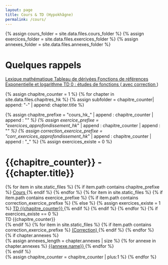```yaml
---
layout: page
title: Cours & TD (Hypokhâgne)
permalink: /cours/
---
```



{% assign cours_folder = site.data.files.cours_folder %}
{% assign exercices_folder = site.data.files.exercices_folder %}
{% assign annexes_folder = site.data.files.annexes_folder %}

<div class="chapter">
	<h1 class="chapter-title">Quelques rappels</h1> 
	<div class="link-container">
		<div class="annexes">
			<a href="{{site.baseurl}}/{{annexes_folder}}/lexique_mathematique_web.pdf">
				<i class="ri-file-fill"></i> 
				<span> Lexique mathématique </span>
			</a>
			<a href="{{site.baseurl}}/{{annexes_folder}}/tableau_derivees_web.pdf">
				<i class="ri-file-fill"></i> 
				<span> Tableau de dérivées </span>
			</a>
			<a href="{{site.baseurl}}/{{annexes_folder}}/fonctions_reference_merged_web.pdf">
				<i class="ri-file-fill"></i> 
				<span> Fonctions de références </span>
			</a>
		</div>
		<div class="annexes">
			<a href="{{site.baseurl}}/{{annexes_folder}}/poster_exp_ln_web.pdf">
				<i class="ri-file-fill"></i> 
				<span> Exponentielle et logarithme </span>
			</a>
			<a href="{{site.baseurl}}/{{annexes_folder}}/hk_td0_etude_fonctions_web.pdf">
				<i class="ri-puzzle-fill"></i> 
				<span> TD 0 : études de fonctions </span>
			</a>
			(<a href="{{site.baseurl}}/{{annexes_folder}}/corr_hk_td0_etude_fonctions_web.pdf">
				<i class="ri-file-fill"></i> 
				<span> avec correction </span>
			</a>)
		</div>
	</div>
</div>

{% assign chapitre_counter = 1 %}
{% for chapter in site.data.files.chapitres_hk %}
{% assign subfolder = chapitre_counter| append: "-" | append: chapter.title %}

{% assign chapitre_prefixe = "cours_hk_" | append : chapitre_counter | append : "_" %}
{% assign exercice_prefixe = "exercices_approfondissement_hk_" | append : chapitre_counter | append : "_" %}
{% assign correction_exercice_prefixe = "corr_exercices_approfondissement_hk_" | append : chapitre_counter | append : "_" %}
{% assign exercices_existe = 0 %}
<div class="chapter">
	<h1 class="chapter-title">{{chapitre_counter}} - {{chapter.title}}</h1> 
	<div class="link-container">
		<div class="cours-exo">
		{% for item in site.static_files %}
			{% if item.path contains chapitre_prefixe %}
				<a href="{{item.path}}"> 
					<i class="ri-book-2-fill"></i> 
					<span> Cours </span> 
				</a> 
			{% endif %}
		{% endfor %}
		{% for item in site.static_files %}
			{% if item.path contains exercice_prefixe %}
			{% if item.path contains correction_exercice_prefixe %}
			{% else %}
				{% assign exercices_existe = 1 %}
				<a href="{{item.path}}">
					<i class="ri-puzzle-fill"></i>
					<span> TD {{chapitre_counter}} </span>
				</a>
			{% endif %}
			{% endif %}
		{% endfor %}
		{% if exercices_existe == 0 %}
				<div class="link-placeholder"> <i class="ri-puzzle-fill"></i> TD {{chapitre_counter}}</div>
		{% endif %}
		{% for item in site.static_files %}
			{% if item.path contains correction_exercice_prefixe %}
				<a href="{{item.path}}" class ="correction">
					<span> (Correction) </span>
				</a>
			{% endif %}
		{% endfor %}
		</div>
		<div class="annexes">
		{% if chapter.annexes %}
			<div class="annexes-container">
			{% assign annexes_length = chapter.annexes | size %}
			{% for annexe in chapter.annexes %}
				<a href="{{site.baseurl}}/{{cours_folder}}/{{subfolder}}/cours/{{annexe.path}}_web.pdf">
					<i class="ri-file-fill"></i> 
					<span> {{annexe.name}} </span>
				</a>
			{% endfor %}
			</div>
		{% endif %}
	</div>
	</div>
</div>
{% assign chapitre_counter = chapitre_counter | plus:1 %}
{% endfor %}